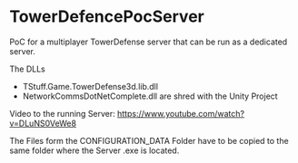 # TowerDefencePocServer
PoC for a multiplayer TowerDefense server that can be run as a dedicated server. 


The DLLs
- TStuff.Game.TowerDefense3d.lib.dll
- NetworkCommsDotNetComplete.dll
are shred with the Unity Project

Video to the running Server: 
https://www.youtube.com/watch?v=DLuNS0VeWe8

The Files form the CONFIGURATION_DATA Folder have to be copied to the same folder where the Server .exe is located. 
